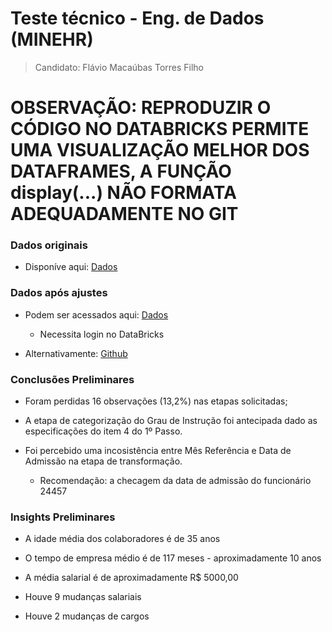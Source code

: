 # Teste técnico - Eng. de Dados (MINEHR)

 > Candidato: Flávio Macaúbas Torres Filho
 
 # OBSERVAÇÃO: REPRODUZIR O CÓDIGO NO DATABRICKS PERMITE UMA VISUALIZAÇÃO MELHOR DOS DATAFRAMES, A FUNÇÃO display(...) NÃO FORMATA ADEQUADAMENTE NO GIT

### Dados originais

* Disponíve aqui: [Dados](https://github.com/FlavioMacaubas/desafio_minerh/blob/master/base_mensalizada_de_funcionarios.csv)

### Dados após ajustes

* Podem ser acessados aqui: [Dados](https://community.cloud.databricks.com/?o=1934713391467732#table/default/base_mensalizada_de_funcionarios_csv)
  + Necessita login no DataBricks

* Alternativamente: [Github](https://github.com/FlavioMacaubas/desafio_minerh/blob/master/dados_finais.csv)


### Conclusões Preliminares

* Foram perdidas 16 observações (13,2%) nas etapas solicitadas;

* A etapa de categorização do Grau de Instrução foi antecipada dado as especificações do item 4 do 1º Passo.

* Foi percebido uma incosistência entre Mês Referência e Data de Admissão na etapa de transformação.

  + Recomendação: a checagem da data de admissão do funcionário 24457
  
### Insights Preliminares

* A idade média dos colaboradores é de 35 anos

* O tempo de empresa médio é de 117 meses - aproximadamente 10 anos

* A média salarial é de aproximadamente R$ 5000,00

* Houve 9 mudanças salariais

* Houve 2 mudanças de cargos
